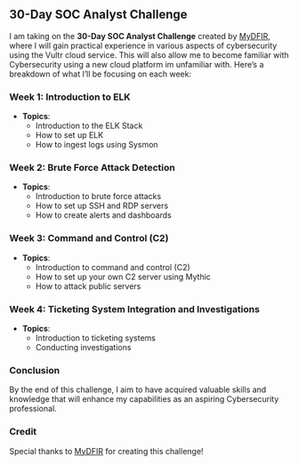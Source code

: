 ## 30-Day SOC Analyst Challenge

I am taking on the **30-Day SOC Analyst Challenge** created by [MyDFIR](https://www.youtube.com/@MyDFIR), where I will gain practical experience in various aspects of cybersecurity using the Vultr cloud service. This will also allow me to become familiar with Cybersecurity using a new cloud platform im unfamiliar with. Here’s a breakdown of what I’ll be focusing on each week:

### Week 1: Introduction to ELK
- **Topics**: 
  - Introduction to the ELK Stack
  - How to set up ELK
  - How to ingest logs using Sysmon

### Week 2: Brute Force Attack Detection
- **Topics**: 
  - Introduction to brute force attacks
  - How to set up SSH and RDP servers
  - How to create alerts and dashboards

### Week 3: Command and Control (C2)
- **Topics**: 
  - Introduction to command and control (C2)
  - How to set up your own C2 server using Mythic
  - How to attack public servers

### Week 4: Ticketing System Integration and Investigations
- **Topics**: 
  - Introduction to ticketing systems
  - Conducting investigations

### Conclusion
By the end of this challenge, I aim to have acquired valuable skills and knowledge that will enhance my capabilities as an aspiring Cybersecurity professional.

### Credit
Special thanks to [MyDFIR](https://www.youtube.com/@MyDFIR) for creating this challenge!

